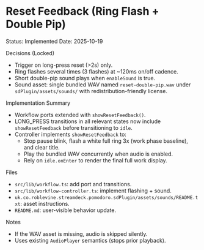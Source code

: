# Reset Feedback (Ring Flash + Double Pip)

Status: Implemented
Date: 2025-10-19

Decisions (Locked)
- Trigger on long-press reset (>2s) only.
- Ring flashes several times (3 flashes) at ~120ms on/off cadence.
- Short double-pip sound plays when `enableSound` is true.
- Sound asset: single bundled WAV named `reset-double-pip.wav` under `sdPlugin/assets/sounds/` with redistribution-friendly license.

Implementation Summary
- Workflow ports extended with `showResetFeedback()`.
- LONG_PRESS transitions in all relevant states now include `showResetFeedback` before transitioning to `idle`.
- Controller implements `showResetFeedback` to:
  - Stop pause blink, flash a white full ring 3x (work phase baseline), and clear title.
  - Play the bundled WAV concurrently when audio is enabled.
  - Rely on `idle.onEnter` to render the final full work display.

Files
- `src/lib/workflow.ts`: add port and transitions.
- `src/lib/workflow-controller.ts`: implement flashing + sound.
- `uk.co.roblevine.streamdeck.pomodoro.sdPlugin/assets/sounds/README.txt`: asset instructions.
- `README.md`: user-visible behavior update.

Notes
- If the WAV asset is missing, audio is skipped silently.
- Uses existing `AudioPlayer` semantics (stops prior playback).

